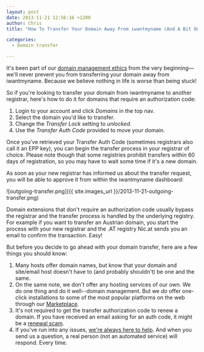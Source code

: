 ```yaml
---
layout: post
date: 2013-11-21 12:56:16 +1200
author: Chris
title: "How To Transfer Your Domain Away From iwantmyname (And A Bit On Why You Shouldn't)"

categories:
  - Domain transfer

---
```


<!-- excerpt -->

It's been part of our [domain management ethics](https://iwantmyname.com/about) from the very beginning—we'll never prevent you from transferring your domain away from iwantmyname. Because we believe nothing in life is worse than being stuck!

<!-- /excerpt -->

So if you're looking to transfer your domain from iwantmyname to another registrar, here's how to do it for domains that require an authorization code:

1. Login to your account and click *Domains* in the top nav. 
2. Select the domain you'd like to transfer.
3. Change the *Transfer Lock* setting to *unlocked*.
4. Use the *Transfer Auth Code* provided to move your domain. 

Once you've retrieved your Transfer Auth Code (sometimes registrars also call it an EPP key), you can begin the transfer process in your registrar of choice. Please note though that some registries prohibit transfers within 60 days of registration, so you may have to wait some time if it's a new domain.

As soon as your new registrar has informed us about the transfer request, you will be able to approve it from within the iwantmyname dashboard:

![outgoing-transfer.png]({{ site.images_url }}/2013-11-21-outgoing-transfer.png)

Domain extensions that don't require an authorization code usually bypass the registrar and the transfer process is handled by the underlying registry. For example if you want to transfer an Austrian domain, you start the process with your new registrar and the .AT registry Nic.at sends you an email to confirm the transaction. Easy!

But before you decide to go ahead with your domain transfer, here are a few things you should know:

1. Many hosts offer domain names, but know that your domain and site/email host doesn't have to (and probably shouldn't) be one and the same. 
2. On the same note, we don't offer any hosting services of our own. We do one thing and do it well--domain management. But we *do* offer one-click installations to some of the most popular platforms on the web through our [Marketplace](https://iwantmyname.com/dashboard/apps/featured).
3. It's not required to get the transfer authorization code to renew a domain. If you have received an email asking for an auth code, it might be a [renewal scam](https://iwantmyname.com/blog/2012/06/beware-of-domain-renewal-scams.html). 
4. If you've run into any issues, [we're always here to help](https://iwantmyname.com/support). And when you send us a question, a real person (not an automated service) will respond. Every time.
